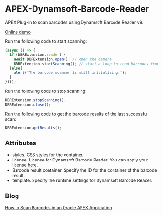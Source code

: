 # APEX-Dynamsoft-Barcode-Reader

APEX Plug-in to scan barcodes using Dynamsoft Barcode Reader v9.

[Online demo](https://apex.oracle.com/pls/apex/r/dynamsoft/dynamsoft-demos/barcode-scanner?session=7986978607494)

Run the following code to start scanning:

```js
(async () => {
  if (DBRExtension.reader) {
    await DBRExtension.open(); // open the camera
    DBRExtension.startScanning(); // start a loop to read barcodes from camera frames
  }else{
    alert("The barcode scanner is still initializing.");
  }
})();
```

Run the following code to stop scanning:

```js
DBRExtension.stopScanning();
DBRExtension.close();
```
Run the following code to get the barcode results of the last successful scan:

```js
DBRExtension.getResults();
```

## Attributes

* styles. CSS styles for the container.
* license. License for Dynamsoft Barcode Reader. You can apply your license [here](https://www.dynamsoft.com/customer/license/trialLicense?product=dbr).
* Barcode result container. Specify the ID for the container of the barcode result.
* template. Specify the runtime settings for Dynamsoft Barcode Reader.

## Blog

[How to Scan Barcodes in an Oracle APEX Application](https://www.dynamsoft.com/codepool/oracle-apex-barcode-scanner.html)


